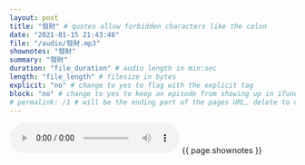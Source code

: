 ```yaml
---
layout: post
title: "發財" # quotes allow forbidden characters like the colon
date: "2021-01-15 21:43:48"
file: "/audio/發財.mp3"
shownotes: "發財"
summary: "發財"
duration: "file_duration" # audio length in min:sec
length: "file_length" # filesize in bytes
explicit: "no" # change to yes to flag with the explicit tag
block: "no" # change to yes to keep an episode from showing up in iTunes
# permalink: /1 # will be the ending part of the pages URL, delete to default to the title
---
```


<audio controls>
<source src="{{site.url}}{{site.baseurl}}{{ page.file }}" type="audio/x-mp3">
Your browser does not support the audio element.
</audio>
{{ page.shownotes }}
